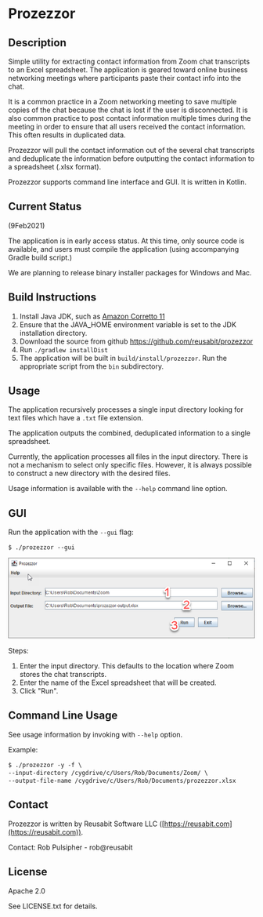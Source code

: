 # Prozezzor

## Description

Simple utility for extracting contact information from Zoom chat 
transcripts to an Excel spreadsheet. The application is geared 
toward online business networking 
meetings where participants paste their contact info into the chat. 

It is a common practice in a Zoom networking meeting to save multiple
copies of the chat because the chat is lost if the user is 
disconnected. It is also common practice to post contact information
multiple times during the meeting in order to ensure that all users
received the contact information. This often results in duplicated
data.

Prozezzor will pull the contact information out of the several chat transcripts
and deduplicate the information before outputting the contact information
to a spreadsheet (.xlsx format).

Prozezzor supports command line interface and GUI. It is written in Kotlin.


## Current Status

(9Feb2021)

The application is in early access status. At this time, 
only source code is available, and users must compile the 
application (using accompanying Gradle build script.)

We are planning to release binary installer packages 
for Windows and Mac.

## Build Instructions

1. Install Java JDK, such as 
   [Amazon Corretto 11](https://docs.aws.amazon.com/corretto/latest/corretto-11-ug/downloads-list.html)
2. Ensure that the JAVA_HOME environment variable is set to the JDK
   installation directory.
3. Download the source from github https://github.com/reusabit/prozezzor
4. Run ```./gradlew installDist```
5. The application will be built in ```build/install/prozezzor```. Run
   the appropriate script from the ```bin``` subdirectory.

## Usage

The application recursively processes a single input directory 
looking for text files which have a ```.txt``` file extension.

The application outputs the combined, deduplicated information to
a single spreadsheet.

Currently, the application processes all files in the input directory.
There is not a mechanism to select only specific files. However,
it is always possible to construct a new directory with the desired
files.

Usage information is available with the ```--help``` command line
option.

## GUI

Run the application with the ```--gui``` flag:

```
$ ./prozezzor --gui
```

![Screenshot of GUI with labeled steps](doc/guiScreenshot.png)

Steps:
1. Enter the input directory. This defaults to the location where
   Zoom stores the chat transcripts.
2. Enter the name of the Excel spreadsheet that will be created.
3. Click "Run".

## Command Line Usage

See usage information by invoking with ```--help``` option.

Example:

```
$ ./prozezzor -y -f \
--input-directory /cygdrive/c/Users/Rob/Documents/Zoom/ \
--output-file-name /cygdrive/c/Users/Rob/Documents/prozezzor.xlsx
```

## Contact

Prozezzor is written by Reusabit Software LLC ([https://reusabit.com](https://reusabit.com)).

Contact: Rob Pulsipher - rob@reusabit

## License

Apache 2.0

See LICENSE.txt for details.
